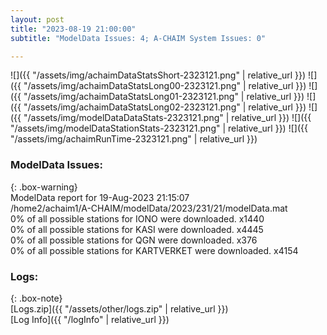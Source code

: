 ```yaml
---
layout: post
title: "2023-08-19 21:00:00"
subtitle: "ModelData Issues: 4; A-CHAIM System Issues: 0"

---
```


![]({{ "/assets/img/achaimDataStatsShort-2323121.png" | relative_url }})
![]({{ "/assets/img/achaimDataStatsLong00-2323121.png" | relative_url }})
![]({{ "/assets/img/achaimDataStatsLong01-2323121.png" | relative_url }})
![]({{ "/assets/img/achaimDataStatsLong02-2323121.png" | relative_url }})
![]({{ "/assets/img/modelDataDataStats-2323121.png" | relative_url }})
![]({{ "/assets/img/modelDataStationStats-2323121.png" | relative_url }})
![]({{ "/assets/img/achaimRunTime-2323121.png" | relative_url }})


### ModelData Issues:  
  
{: .box-warning}  
 ModelData report for 19-Aug-2023 21:15:07   
 /home2/achaim1/A-CHAIM/modelData/2023/231/21/modelData.mat   
 0% of all possible stations for IONO were downloaded. x1440   
 0% of all possible stations for KASI were downloaded. x4445   
 0% of all possible stations for QGN were downloaded. x376   
 0% of all possible stations for KARTVERKET were downloaded. x4154   
  


### Logs:  
  
{: .box-note}  
[Logs.zip]({{ "/assets/other/logs.zip" | relative_url }})  
[Log Info]({{ "/logInfo" | relative_url }})  
